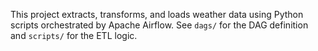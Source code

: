 This project extracts, transforms, and loads weather data using Python scripts orchestrated by Apache Airflow. See `dags/` for the DAG definition and `scripts/` for the ETL logic.